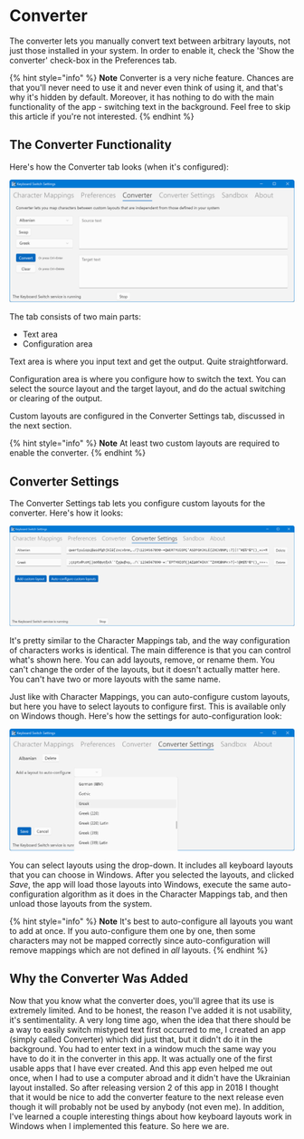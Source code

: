 # Converter

The converter lets you manually convert text between arbitrary layouts, not just those installed in your system. In order to enable it, check the 'Show the converter' check-box in the Preferences tab.

{% hint style="info" %}
**Note** Converter is a very niche feature. Chances are that you'll never need to use it and never even think of using it, and that's why it's hidden by default. Moreover, it has nothing to do with the main functionality of the app - switching text in the background. Feel free to skip this article if you're not interested.
{% endhint %}

## The Converter Functionality

Here's how the Converter tab looks (when it's configured):

![](../.gitbook/assets/v4.1-screen-converter.png)

The tab consists of two main parts:

* Text area
* Configuration area

Text area is where you input text and get the output. Quite straightforward.

Configuration area is where you configure how to switch the text. You can select the source layout and the target layout, and do the actual switching or clearing of the output.

Custom layouts are configured in the Converter Settings tab, discussed in the next section.

{% hint style="info" %}
**Note** At least two custom layouts are required to enable the converter.
{% endhint %}

## Converter Settings

The Converter Settings tab lets you configure custom layouts for the converter. Here's how it looks:

![](../.gitbook/assets/v4.1-screen-converter-settings-main.png)

It's pretty similar to the Character Mappings tab, and the way configuration of characters works is identical. The main difference is that you can control what's shown here. You can add layouts, remove, or rename them. You can't change the order of the layouts, but it doesn't actually matter here. You can't have two or more layouts with the same name.

Just like with Character Mappings, you can auto-configure custom layouts, but here you have to select layouts to configure first. This is available only on Windows though. Here's how the settings for auto-configuration look:

![](../.gitbook/assets/v4.1-screen-converter-settings-config.png)

You can select layouts using the drop-down. It includes all keyboard layouts that you can choose in Windows. After you selected the layouts, and clicked _Save_, the app will load those layouts into Windows, execute the same auto-configuration algorithm as it does in the Character Mappings tab, and then unload those layouts from the system.

{% hint style="info" %}
**Note** It's best to auto-configure all layouts you want to add at once. If you auto-configure them one by one, then some characters may not be mapped correctly since auto-configuration will remove mappings which are not defined in _all_ layouts.
{% endhint %}

## Why the Converter Was Added

Now that you know what the converter does, you'll agree that its use is extremely limited. And to be honest, the reason I've added it is not usability, it's sentimentality. A very long time ago, when the idea that there should be a way to easily switch mistyped text first occurred to me, I created an app (simply called Converter) which did just that, but it didn't do it in the background. You had to enter text in a window much the same way you have to do it in the converter in this app. It was actually one of the first usable apps that I have ever created. And this app even helped me out once, when I had to use a computer abroad and it didn't have the Ukrainian layout installed. So after releasing version 2 of this app in 2018 I thought that it would be nice to add the converter feature to the next release even though it will probably not be used by anybody (not even me). In addition, I've learned a couple interesting things about how keyboard layouts work in Windows when I implemented this feature. So here we are.
